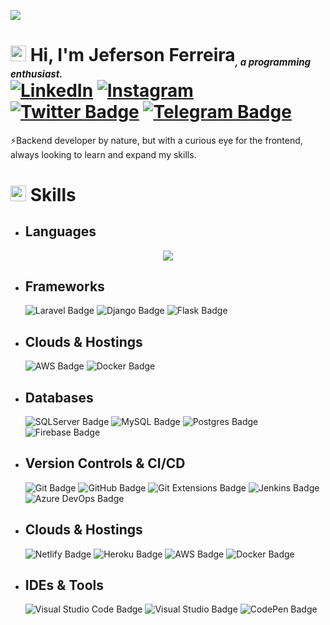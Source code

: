 
[![](https://visitcount.itsvg.in/api?id=jeffdevx&icon=0&color=0)](https://visitcount.itsvg.in)<br>
# <img src="https://media.giphy.com/media/TEnXkcsHrP4YedChhA/giphy.gif" width ="25"> <b>Hi, I'm Jeferson Ferreira<sub style="font-size: 15px; font-style: italic">, a programming enthusiast.</sub><br> [![LinkedIn](https://img.shields.io/badge/Jeferson%20Ferreira-%230077B5.svg?logo=linkedin&logoColor=white)](https://linkedin.com/in/jeffdevx) [![Instagram](https://img.shields.io/badge/Jeferson%20Ferreira-%23E4405F.svg?logo=Instagram&logoColor=white)](https://instagram.com/jeffdevx) [![Twitter Badge](https://img.shields.io/badge/Jeferson%20Ferreira-1D9BF0?logo=twitter&logoColor=fff&style=flat)](https://twitter.com/jeffdevx) [![Telegram Badge](https://img.shields.io/badge/Jeferson%20Ferreira-26A5E4?logo=telegram&logoColor=fff&style=flat)](https://t.me/jeffdevx)</b>

⚡Backend developer by nature, but with a curious eye for the frontend, always looking to learn and expand my skills.<br>

# <img src="https://media2.giphy.com/media/QssGEmpkyEOhBCb7e1/giphy.gif?cid=ecf05e47a0n3gi1bfqntqmob8g9aid1oyj2wr3ds3mg700bl&rid=giphy.gif" width ="25"> <b>Skills</b>

- ## Languages

<p align="center">
  <a href="https://skillicons.dev">
    <img src="https://skillicons.dev/icons?i=html,css,javascript,bootstrap,cssgrid,vim,c++,python,c,java,javascript,csharp" />
  </a>
</p>

- ## Frameworks
    ![Laravel Badge](https://img.shields.io/badge/Laravel-%23FF2D20.svg?&logo=laravel&logoColor=white&style=flat)
    ![Django Badge](https://img.shields.io/badge/Django-%23092E20.svg?&logo=django&logoColor=white&style=flat)
    ![Flask Badge](https://img.shields.io/badge/Flask-%23000.svg?&logo=flask&logoColor=white&style=flat)

- ## Clouds & Hostings
    ![AWS Badge](https://img.shields.io/badge/AWS-%23232F3E.svg?&logo=amazonaws&logoColor=white&style=flat) 
    ![Docker Badge](https://img.shields.io/badge/Docker-2496ED?logo=docker&logoColor=fff&style=flat) 

- ## Databases     
    ![SQLServer Badge](https://img.shields.io/badge/SQLServer-%23CC2927.svg?&logo=microsoftsqlserver&logoColor=white&style=flat)
    ![MySQL Badge](https://img.shields.io/badge/MySQL-%2300f.svg?&logo=mysql&logoColor=white&style=flat)
    ![Postgres Badge](https://img.shields.io/badge/Postgres-%23316192.svg?&logo=postgresql&logoColor=white&style=flat)
    ![Firebase Badge](https://img.shields.io/badge/Firebase-%23039BE5.svg?&logo=firebase&style=flat)

- ## Version Controls & CI/CD
    ![Git Badge](https://img.shields.io/badge/Git-F05032?logo=git&logoColor=fff&style=flat)
    ![GitHub Badge](https://img.shields.io/badge/GitHub-181717?logo=github&logoColor=fff&style=flat)
    ![Git Extensions Badge](https://img.shields.io/badge/Git%20Extensions-212121?logo=gitextensions&logoColor=fff&style=flat)
    ![Jenkins Badge](https://img.shields.io/badge/Jenkins-%232C5263.svg?&logo=jenkins&logoColor=white&style=flat) 
    ![Azure DevOps Badge](https://img.shields.io/badge/Azure%20DevOps-0078D7?logo=azuredevops&logoColor=fff&style=flat)

- ## Clouds & Hostings
    ![Netlify Badge](https://img.shields.io/badge/Netlify-%23000000.svg?&logo=netlify&logoColor=00C7B7&style=flat) 
    ![Heroku Badge](https://img.shields.io/badge/Heroku-%23430098.svg?&logo=heroku&logoColor=white&style=flat) 
    ![AWS Badge](https://img.shields.io/badge/AWS-%23232F3E.svg?&logo=amazonaws&logoColor=white&style=flat) 
    ![Docker Badge](https://img.shields.io/badge/Docker-2496ED?logo=docker&logoColor=fff&style=flat)

- ## IDEs & Tools
    ![Visual Studio Code Badge](https://img.shields.io/badge/Visual%20Studio%20Code-007ACC?logo=visualstudiocode&logoColor=fff&style=flat)
    ![Visual Studio Badge](https://img.shields.io/badge/Visual%20Studio-5C2D91?logo=visualstudio&logoColor=fff&style=flat)
    ![CodePen Badge](https://img.shields.io/badge/CodePen-000?logo=codepen&logoColor=fff&style=flat)
  
